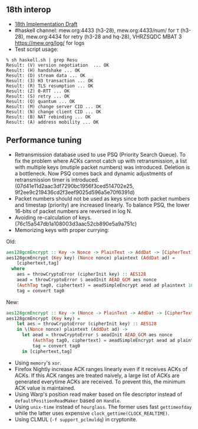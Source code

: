 ## 18th interop

- [18th Implementation Draft](https://github.com/quicwg/base-drafts/wiki/18th-Implementation-Draft)
- #haskell channel: mew.org:4433 (h3-28), mew.org:4433/num/<nnnn> for `T` (h3-28), mew.org:4434 for retry (h3-28 and hq-28), VHRZSQDC MBAT 3 https://mew.org/log/ for logs
- Test script usage:

```
% sh haskell.sh | grep Resu
Result: (V) version negotiation  ... OK
Result: (H) handshake ... OK
Result: (D) stream data ... OK
Result: (3) H3 transaction ... OK
Result: (R) TLS resumption ... OK
Result: (Z) 0-RTT ... OK
Result: (S) retry ... OK
Result: (Q) quantum ... OK
Result: (M) change server CID ... OK
Result: (N) change client CID ... OK
Result: (B) NAT rebinding ... OK
Result: (A) address mobility ... OK
```

## Performance tuning

- Retransmission database used to use PSQ (Priority Search Queue). To fix the problem where ACKs cannot catch up with retransmission, a list with multiple keys (mutiple packet numbers) was introduced. Deletion is a bottleneck. Now PSQ comes back and dynamic adjustments of retransmission timer is introduced. (07d41e11d2aac3df7290bc1956f3ced514702e25, 9f2ee9c219436cd2f3eef9025d596a5e70f6391d)
- Packet numbers should not be used as keys since both packet numbers and timestap (priority) are increased linearly. To balance PSQ, the lower 16-bits of packet numbers are reversed in log N.
- Avoiding re-calculation of keys. (76c15a547db1a108003d3aac52cb890e5a9a751c)
- Memorizing keys with proper currying:

Old:

```haskell
aes128gcmEncrypt :: Key -> Nonce -> PlainText -> AddDat -> [CipherText]
aes128gcmEncrypt (Key key) (Nonce nonce) plaintext (AddDat ad) =
    [ciphertext,tag]
  where
    aes = throwCryptoError (cipherInit key) :: AES128
    aead = throwCryptoError $ aeadInit AEAD_GCM aes nonce
    (AuthTag tag0, ciphertext) = aeadSimpleEncrypt aead ad plaintext 16
    tag = convert tag0
```

New:

```haskell
aes128gcmEncrypt :: Key -> (Nonce -> PlainText -> AddDat -> [CipherText])
aes128gcmEncrypt (Key key) =
    let aes = throwCryptoError (cipherInit key) :: AES128
    in \(Nonce nonce) plaintext (AddDat ad) ->
      let aead = throwCryptoError $ aeadInit AEAD_GCM aes nonce
          (AuthTag tag0, ciphertext) = aeadSimpleEncrypt aead ad plaintext 16
          tag = convert tag0
      in [ciphertext,tag]

```

- Using `memory`'s `xor`.
- Firefox Nightly increase ACK ranges linearly even if it receives ACKs of ACKs. If this ACK ranges are treated naively, a large list of ACKs are generated everytime ACKs are received. To prevent this, the minimum ACK value is maintained.
- Using Warp's position read maker based on file descriptor instead of `defaultPositionReadMaker` based on `Handle`.
- Using `unix-time` instead of `hourglass`. The former uses fast `gettimeofday` while the latter uses expensive `clock_gettime(CLOCK_REALTIME)`.
- Using CLMUL (`-f support_pclmuldq`) in cryptonite.


